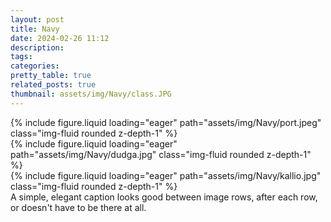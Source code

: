 ```yaml
---
layout: post
title: Navy
date: 2024-02-26 11:12
description:
tags:
categories:
pretty_table: true
related_posts: true
thumbnail: assets/img/Navy/class.JPG
---
```





<div class="row mt-3">
    <div class="col-sm mt-3 mt-md-0">
        {% include figure.liquid loading="eager" path="assets/img/Navy/port.jpeg" class="img-fluid rounded z-depth-1" %}
    </div>
    <div class="col-sm mt-3 mt-md-0">
        {% include figure.liquid loading="eager" path="assets/img/Navy/dudga.jpg" class="img-fluid rounded z-depth-1" %}
    </div>
    <div class="col-sm mt-3 mt-md-0">
        {% include figure.liquid loading="eager" path="assets/img/Navy/kallio.jpg" class="img-fluid rounded z-depth-1" %}
    </div>
</div>
<div class="caption">
    A simple, elegant caption looks good between image rows, after each row, or doesn't have to be there at all.
</div>